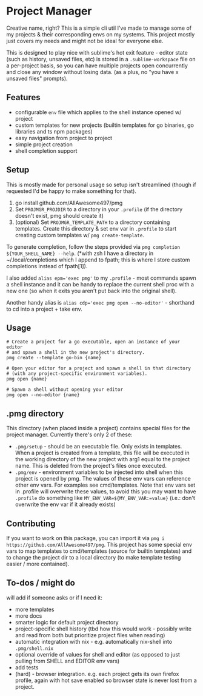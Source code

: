 # Project Manager

Creative name, right?  This is a simple cli util I've made to manage some of my projects &
their corresponding envs on my systems.  This project mostly just covers my needs and might
not be ideal for everyone else.

This is designed to play nice with sublime's hot exit feature - editor state (such as history,
unsaved files, etc) is stored in a `.sublime-workspace` file on a per-project basis, so you can
have multiple projects open concurrently and close any window without losing data. (as a plus,
no "you have x unsaved files" prompts).

## Features

- configurable `env` file which applies to the shell instance opened w/ project
- custom templates for new projects (builtin templates for go binaries, go libraries and ts npm packages)
- easy navigation from project to project
- simple project creation
- shell completion support

## Setup

This is mostly made for personal usage so setup isn't streamlined (though if requested I'd be happy to make
something for that).  

1. go install github.com/AllAwesome497/pmg
2. Set `PROJMGR_PROJDIR` to a directory in your `.profile` (if the directory doesn't exist, pmg should create it)
3. (optional) Set `PROJMGR_TEMPLATE_PATH` to a directory containing templates. Create this directory & set env var
   in `.profile` to start creating custom templates w/ `pmg create-template`.

To generate completion, follow the steps provided via `pmg completion ${YOUR_SHELL_NAME} --help`. (\*with zsh I have
a directory in ~/.local/completions which I append to fpath; this is where I store custom completions instead of fpath[1]).

I also added `alias epm='exec pmg'` to my `.profile` - most commands spawn a shell instance and it can be handy to replace the
current shell proc with a new one (so when it exits you aren't put back into the original shell).

Another handy alias is `alias cdp='exec pmg open --no-editor'` - shorthand to cd into a project + take env.

## Usage

```
# Create a project for a go executable, open an instance of your editor
# and spawn a shell in the new project's directory.
pmg create --template go-bin {name}

# Open your editor for a project and spawn a shell in that directory
# (with any project-specific environment variables).
pmg open {name}

# Spawn a shell without opening your editor
pmg open --no-editor {name}
```

## .pmg directory

This directory (when placed inside a project) contains special files for the project manager. Currently there's only 2
of these:
- `.pmg/setup` - should be an executable file.  Only exists in templates.  When a project is created from a template,
  this file will be executed in the working directory of the new project with arg1 equal to the project name.  This 
  is deleted from the project's files once executed.
- `.pmg/env` - environment variables to be injected into shell when this project is opened by pmg.  The values of
  these env vars can reference other env vars.  For examples see cmd/templates.  Note that env vars set in .profile
  will overwrite these values, to avoid this you may want to have `.profile` do something like `MY_ENV_VAR=${MY_ENV_VAR:=value}`
  (i.e.: don't overwrite the env var if it already exists)

## Contributing

If you want to work on this package, you can import it via `pmg i https://github.com/AllAwesome497/pmg`.  This project
has some special env vars to map templates to cmd/templates (source for builtin templates) and to change the project dir
to a local directory (to make template testing easier / more contained).

## To-dos / might do

will add if someone asks or if I need it:

- more templates
- more docs 
- smarter logic for default project directory 
- project-specific shell history (tbd how this would work - possibly write and read 
  from both but prioritize project files when reading)
- automatic integration with nix - e.g. automatically nix-shell into `.pmg/shell.nix`
- optional override of values for shell and editor (as opposed to just pulling from SHELL and EDITOR env vars)
- add tests
- (hard) - browser integration.  e.g. each project gets its own firefox profile, again with hot save enabled
  so browser state is never lost from a project.
